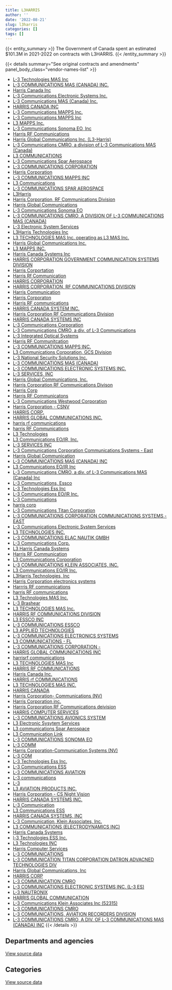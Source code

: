 ```yaml
---
title: L3HARRIS
author: ''
date: '2022-08-21'
slug: l3harris
categories: []
tags: []
---
```


<script src="/rmarkdown-libs/htmlwidgets/htmlwidgets.js"></script>
<link href="/rmarkdown-libs/datatables-css/datatables-crosstalk.css" rel="stylesheet" />
<script src="/rmarkdown-libs/datatables-binding/datatables.js"></script>
<script src="/rmarkdown-libs/jquery/jquery-3.6.0.min.js"></script>
<link href="/rmarkdown-libs/dt-core-bootstrap/css/dataTables.bootstrap.min.css" rel="stylesheet" />
<link href="/rmarkdown-libs/dt-core-bootstrap/css/dataTables.bootstrap.extra.css" rel="stylesheet" />
<script src="/rmarkdown-libs/dt-core-bootstrap/js/jquery.dataTables.min.js"></script>
<script src="/rmarkdown-libs/dt-core-bootstrap/js/dataTables.bootstrap.min.js"></script>
<link href="/rmarkdown-libs/crosstalk/css/crosstalk.min.css" rel="stylesheet" />
<script src="/rmarkdown-libs/crosstalk/js/crosstalk.min.js"></script>
<script src="/rmarkdown-libs/htmlwidgets/htmlwidgets.js"></script>
<link href="/rmarkdown-libs/datatables-css/datatables-crosstalk.css" rel="stylesheet" />
<script src="/rmarkdown-libs/datatables-binding/datatables.js"></script>
<script src="/rmarkdown-libs/jquery/jquery-3.6.0.min.js"></script>
<link href="/rmarkdown-libs/dt-core-bootstrap/css/dataTables.bootstrap.min.css" rel="stylesheet" />
<link href="/rmarkdown-libs/dt-core-bootstrap/css/dataTables.bootstrap.extra.css" rel="stylesheet" />
<script src="/rmarkdown-libs/dt-core-bootstrap/js/jquery.dataTables.min.js"></script>
<script src="/rmarkdown-libs/dt-core-bootstrap/js/dataTables.bootstrap.min.js"></script>
<link href="/rmarkdown-libs/crosstalk/css/crosstalk.min.css" rel="stylesheet" />
<script src="/rmarkdown-libs/crosstalk/js/crosstalk.min.js"></script>

{{< entity_summary >}}
The Government of Canada spent an estimated \$101.3M in 2021-2022 on contracts with L3HARRIS.
{{< /entity_summary >}}

{{< details summary="See original contracts and amendments" panel_body_class="vendor-names-list" >}}
- [L-3 Technologies MAS Inc](https://search.open.canada.ca/en/ct/?sort=contract_value_f%20desc&page=1&search_text=%22L-3%20Technologies%20MAS%20Inc%22)
- [L-3 COMMUNICATIONS MAS (CANADA) INC.](https://search.open.canada.ca/en/ct/?sort=contract_value_f%20desc&page=1&search_text=%22L-3%20COMMUNICATIONS%20MAS%20%28CANADA%29%20INC.%22)
- [Harris Canada Inc](https://search.open.canada.ca/en/ct/?sort=contract_value_f%20desc&page=1&search_text=%22Harris%20Canada%20Inc%22)
- [L-3 Communications Electronic Systems Inc.](https://search.open.canada.ca/en/ct/?sort=contract_value_f%20desc&page=1&search_text=%22L-3%20Communications%20Electronic%20Systems%20Inc.%22)
- [L-3 Communications MAS (Canada) Inc.](https://search.open.canada.ca/en/ct/?sort=contract_value_f%20desc&page=1&search_text=%22L-3%20Communications%20MAS%20%28Canada%29%20Inc.%22)
- [HARRIS CANADA INC](https://search.open.canada.ca/en/ct/?sort=contract_value_f%20desc&page=1&search_text=%22HARRIS%20CANADA%20INC%22)
- [L-3 Communications MAPPS Inc.](https://search.open.canada.ca/en/ct/?sort=contract_value_f%20desc&page=1&search_text=%22L-3%20Communications%20MAPPS%20Inc.%22)
- [L-3 Communications MAPPS Inc](https://search.open.canada.ca/en/ct/?sort=contract_value_f%20desc&page=1&search_text=%22L-3%20Communications%20MAPPS%20Inc%22)
- [L3 MAPPS Inc.](https://search.open.canada.ca/en/ct/?sort=contract_value_f%20desc&page=1&search_text=%22L3%20MAPPS%20Inc.%22)
- [L-3 Communications Sonoma EO, Inc](https://search.open.canada.ca/en/ct/?sort=contract_value_f%20desc&page=1&search_text=%22L-3%20Communications%20Sonoma%20EO%2c%20Inc%22)
- [Harris RF Communications](https://search.open.canada.ca/en/ct/?sort=contract_value_f%20desc&page=1&search_text=%22Harris%20RF%20Communications%22)
- [Harris Global Communications Inc. (L3-Harris)](https://search.open.canada.ca/en/ct/?sort=contract_value_f%20desc&page=1&search_text=%22Harris%20Global%20Communications%20Inc.%20%28L3-Harris%29%22)
- [L-3 Communications CMRO, a division of L-3 Communications MAS (Canada)](https://search.open.canada.ca/en/ct/?sort=contract_value_f%20desc&page=1&search_text=%22L-3%20Communications%20CMRO%2c%20a%20division%20of%20L-3%20Communications%20MAS%20%28Canada%29%22)
- [L3 COMMUNICATIONS](https://search.open.canada.ca/en/ct/?sort=contract_value_f%20desc&page=1&search_text=%22L3%20COMMUNICATIONS%22)
- [L-3 Communications Spar Aerospace](https://search.open.canada.ca/en/ct/?sort=contract_value_f%20desc&page=1&search_text=%22L-3%20Communications%20Spar%20Aerospace%22)
- [L-3 COMMUNICATIONS CORPORATION](https://search.open.canada.ca/en/ct/?sort=contract_value_f%20desc&page=1&search_text=%22L-3%20COMMUNICATIONS%20CORPORATION%22)
- [Harris Corporation](https://search.open.canada.ca/en/ct/?sort=contract_value_f%20desc&page=1&search_text=%22Harris%20Corporation%22)
- [L-3 COMMUNICATIONS MAPPS INC](https://search.open.canada.ca/en/ct/?sort=contract_value_f%20desc&page=1&search_text=%22L-3%20COMMUNICATIONS%20MAPPS%20INC%22)
- [L3 Communications](https://search.open.canada.ca/en/ct/?sort=contract_value_f%20desc&page=1&search_text=%22L3%20Communications%22)
- [L-3 COMMUNICATIONS SPAR AEROSPACE](https://search.open.canada.ca/en/ct/?sort=contract_value_f%20desc&page=1&search_text=%22L-3%20COMMUNICATIONS%20SPAR%20AEROSPACE%22)
- [L3Harris](https://search.open.canada.ca/en/ct/?sort=contract_value_f%20desc&page=1&search_text=%22L3Harris%22)
- [Harris Corporation, RF Communications Division](https://search.open.canada.ca/en/ct/?sort=contract_value_f%20desc&page=1&search_text=%22Harris%20Corporation%2c%20RF%20Communications%20Division%22)
- [Harris Global Communications](https://search.open.canada.ca/en/ct/?sort=contract_value_f%20desc&page=1&search_text=%22Harris%20Global%20Communications%22)
- [L-3 Communications Sonoma EO](https://search.open.canada.ca/en/ct/?sort=contract_value_f%20desc&page=1&search_text=%22L-3%20Communications%20Sonoma%20EO%22)
- [L-3 COMMUNICATIONS CMRO, A DIVISION OF L-3 COMMUNICATIONS MAS (CANADA)](https://search.open.canada.ca/en/ct/?sort=contract_value_f%20desc&page=1&search_text=%22L-3%20COMMUNICATIONS%20CMRO%2c%20A%20DIVISION%20OF%20L-3%20COMMUNICATIONS%20MAS%20%28CANADA%29%22)
- [L-3 Electronic System Services](https://search.open.canada.ca/en/ct/?sort=contract_value_f%20desc&page=1&search_text=%22L-3%20Electronic%20System%20Services%22)
- [L3Harris Technologies Inc](https://search.open.canada.ca/en/ct/?sort=contract_value_f%20desc&page=1&search_text=%22L3Harris%20Technologies%20Inc%22)
- [L3 TECHNOLOGIES MAS Inc. operating as L3 MAS Inc.](https://search.open.canada.ca/en/ct/?sort=contract_value_f%20desc&page=1&search_text=%22L3%20TECHNOLOGIES%20MAS%20Inc.%20operating%20as%20L3%20MAS%20Inc.%22)
- [Harris Global Communications Inc.](https://search.open.canada.ca/en/ct/?sort=contract_value_f%20desc&page=1&search_text=%22Harris%20Global%20Communications%20Inc.%22)
- [L3 MAPPS INC.](https://search.open.canada.ca/en/ct/?sort=contract_value_f%20desc&page=1&search_text=%22L3%20MAPPS%20INC.%22)
- [Harris Canada Systems Inc](https://search.open.canada.ca/en/ct/?sort=contract_value_f%20desc&page=1&search_text=%22Harris%20Canada%20Systems%20Inc%22)
- [HARRIS CORPORATION GOVERNMENT COMMUNICATION SYSTEMS DIVISION](https://search.open.canada.ca/en/ct/?sort=contract_value_f%20desc&page=1&search_text=%22HARRIS%20CORPORATION%20GOVERNMENT%20COMMUNICATION%20SYSTEMS%20DIVISION%22)
- [Harris Corportation](https://search.open.canada.ca/en/ct/?sort=contract_value_f%20desc&page=1&search_text=%22Harris%20Corportation%22)
- [Harris Rf Communication](https://search.open.canada.ca/en/ct/?sort=contract_value_f%20desc&page=1&search_text=%22Harris%20Rf%20Communication%22)
- [HARRIS CORPORATION](https://search.open.canada.ca/en/ct/?sort=contract_value_f%20desc&page=1&search_text=%22HARRIS%20CORPORATION%22)
- [HARRIS CORPORATION, RF COMMUNICATIONS DIVISION](https://search.open.canada.ca/en/ct/?sort=contract_value_f%20desc&page=1&search_text=%22HARRIS%20CORPORATION%2c%20RF%20COMMUNICATIONS%20DIVISION%22)
- [Harris Communication](https://search.open.canada.ca/en/ct/?sort=contract_value_f%20desc&page=1&search_text=%22Harris%20Communication%22)
- [Harris Corporaton](https://search.open.canada.ca/en/ct/?sort=contract_value_f%20desc&page=1&search_text=%22Harris%20Corporaton%22)
- [Harris RF communications](https://search.open.canada.ca/en/ct/?sort=contract_value_f%20desc&page=1&search_text=%22Harris%20RF%20communications%22)
- [HARRIS CANADA SYSTEM INC.](https://search.open.canada.ca/en/ct/?sort=contract_value_f%20desc&page=1&search_text=%22HARRIS%20CANADA%20SYSTEM%20INC.%22)
- [Harris Corporation RF Communications Division](https://search.open.canada.ca/en/ct/?sort=contract_value_f%20desc&page=1&search_text=%22Harris%20Corporation%20RF%20Communications%20Division%22)
- [HARRIS CANADA SYSTEMS INC](https://search.open.canada.ca/en/ct/?sort=contract_value_f%20desc&page=1&search_text=%22HARRIS%20CANADA%20SYSTEMS%20INC%22)
- [L-3 Communications Corporation](https://search.open.canada.ca/en/ct/?sort=contract_value_f%20desc&page=1&search_text=%22L-3%20Communications%20Corporation%22)
- [L-3 Communications CMRO, a div. of L-3 Communications](https://search.open.canada.ca/en/ct/?sort=contract_value_f%20desc&page=1&search_text=%22L-3%20Communications%20CMRO%2c%20a%20div.%20of%20L-3%20Communications%22)
- [L-3 Integrated Optical Systems](https://search.open.canada.ca/en/ct/?sort=contract_value_f%20desc&page=1&search_text=%22L-3%20Integrated%20Optical%20Systems%22)
- [Harris RF Communitcation](https://search.open.canada.ca/en/ct/?sort=contract_value_f%20desc&page=1&search_text=%22Harris%20RF%20Communitcation%22)
- [L-3 COMMUNICATIONS MAPPS INC.](https://search.open.canada.ca/en/ct/?sort=contract_value_f%20desc&page=1&search_text=%22L-3%20COMMUNICATIONS%20MAPPS%20INC.%22)
- [L3 Communications Corporation, GCS Division](https://search.open.canada.ca/en/ct/?sort=contract_value_f%20desc&page=1&search_text=%22L3%20Communications%20Corporation%2c%20GCS%20Division%22)
- [L-3 National Security Solutions Inc.](https://search.open.canada.ca/en/ct/?sort=contract_value_f%20desc&page=1&search_text=%22L-3%20National%20Security%20Solutions%20Inc.%22)
- [L-3 COMMUNICATIONS MAS (CANADA)](https://search.open.canada.ca/en/ct/?sort=contract_value_f%20desc&page=1&search_text=%22L-3%20COMMUNICATIONS%20MAS%20%28CANADA%29%22)
- [L-3 COMMUNICATIONS ELECTRONIC SYSTEMS INC.](https://search.open.canada.ca/en/ct/?sort=contract_value_f%20desc&page=1&search_text=%22L-3%20COMMUNICATIONS%20ELECTRONIC%20SYSTEMS%20INC.%22)
- [L-3 SERVICES, INC](https://search.open.canada.ca/en/ct/?sort=contract_value_f%20desc&page=1&search_text=%22L-3%20SERVICES%2c%20INC%22)
- [Harris Global Communications, Inc.](https://search.open.canada.ca/en/ct/?sort=contract_value_f%20desc&page=1&search_text=%22Harris%20Global%20Communications%2c%20Inc.%22)
- [Harris Corporation RF Communications Divison](https://search.open.canada.ca/en/ct/?sort=contract_value_f%20desc&page=1&search_text=%22Harris%20Corporation%20RF%20Communications%20Divison%22)
- [Harris Corp](https://search.open.canada.ca/en/ct/?sort=contract_value_f%20desc&page=1&search_text=%22Harris%20Corp%22)
- [Harris RF Communicatons](https://search.open.canada.ca/en/ct/?sort=contract_value_f%20desc&page=1&search_text=%22Harris%20RF%20Communicatons%22)
- [L-3 Communications Westwood Corporation](https://search.open.canada.ca/en/ct/?sort=contract_value_f%20desc&page=1&search_text=%22L-3%20Communications%20Westwood%20Corporation%22)
- [Harris Corporation - CSNV](https://search.open.canada.ca/en/ct/?sort=contract_value_f%20desc&page=1&search_text=%22Harris%20Corporation%20-%20CSNV%22)
- [HARRIS CORP.](https://search.open.canada.ca/en/ct/?sort=contract_value_f%20desc&page=1&search_text=%22HARRIS%20CORP.%22)
- [HARRIS GLOBAL COMMUNICATIONS INC.](https://search.open.canada.ca/en/ct/?sort=contract_value_f%20desc&page=1&search_text=%22HARRIS%20GLOBAL%20COMMUNICATIONS%20INC.%22)
- [harris rf communications](https://search.open.canada.ca/en/ct/?sort=contract_value_f%20desc&page=1&search_text=%22harris%20rf%20communications%22)
- [harris RF Communications](https://search.open.canada.ca/en/ct/?sort=contract_value_f%20desc&page=1&search_text=%22harris%20RF%20Communications%22)
- [L3 Technologies](https://search.open.canada.ca/en/ct/?sort=contract_value_f%20desc&page=1&search_text=%22L3%20Technologies%22)
- [L3 Communications EO/IR, Inc.](https://search.open.canada.ca/en/ct/?sort=contract_value_f%20desc&page=1&search_text=%22L3%20Communications%20EO%2fIR%2c%20Inc.%22)
- [L-3 SERVICES INC](https://search.open.canada.ca/en/ct/?sort=contract_value_f%20desc&page=1&search_text=%22L-3%20SERVICES%20INC%22)
- [L-3 Communications Corporation Communications Systems - East](https://search.open.canada.ca/en/ct/?sort=contract_value_f%20desc&page=1&search_text=%22L-3%20Communications%20Corporation%20Communications%20Systems%20-%20East%22)
- [Harris Global Communication](https://search.open.canada.ca/en/ct/?sort=contract_value_f%20desc&page=1&search_text=%22Harris%20Global%20Communication%22)
- [L-3 COMMUNICATIONS MAS (CANADA) INC](https://search.open.canada.ca/en/ct/?sort=contract_value_f%20desc&page=1&search_text=%22L-3%20COMMUNICATIONS%20MAS%20%28CANADA%29%20INC%22)
- [L3 Communications EO/IR Inc](https://search.open.canada.ca/en/ct/?sort=contract_value_f%20desc&page=1&search_text=%22L3%20Communications%20EO%2fIR%20Inc%22)
- [L-3 Communications CMRO, a div. of L-3 Communications MAS (Canada) Inc](https://search.open.canada.ca/en/ct/?sort=contract_value_f%20desc&page=1&search_text=%22L-3%20Communications%20CMRO%2c%20a%20div.%20of%20L-3%20Communications%20MAS%20%28Canada%29%20Inc%22)
- [L-3 Communications, Essco](https://search.open.canada.ca/en/ct/?sort=contract_value_f%20desc&page=1&search_text=%22L-3%20Communications%2c%20Essco%22)
- [L-3 Technologies Ess Inc](https://search.open.canada.ca/en/ct/?sort=contract_value_f%20desc&page=1&search_text=%22L-3%20Technologies%20Ess%20Inc%22)
- [L-3 Communications EO/IR Inc.](https://search.open.canada.ca/en/ct/?sort=contract_value_f%20desc&page=1&search_text=%22L-3%20Communications%20EO%2fIR%20Inc.%22)
- [L-3 Communications](https://search.open.canada.ca/en/ct/?sort=contract_value_f%20desc&page=1&search_text=%22L-3%20Communications%22)
- [harris corp](https://search.open.canada.ca/en/ct/?sort=contract_value_f%20desc&page=1&search_text=%22harris%20corp%22)
- [L-3 Communications Titan Corporation](https://search.open.canada.ca/en/ct/?sort=contract_value_f%20desc&page=1&search_text=%22L-3%20Communications%20Titan%20Corporation%22)
- [L-3 COMMUNICATIONS CORPORATION COMMUNICATIONS SYSTEMS - EAST](https://search.open.canada.ca/en/ct/?sort=contract_value_f%20desc&page=1&search_text=%22L-3%20COMMUNICATIONS%20CORPORATION%20COMMUNICATIONS%20SYSTEMS%20-%20EAST%22)
- [L-3 Communications Electronic System Services](https://search.open.canada.ca/en/ct/?sort=contract_value_f%20desc&page=1&search_text=%22L-3%20Communications%20Electronic%20System%20Services%22)
- [L3 TECHNOLOGIES INC.](https://search.open.canada.ca/en/ct/?sort=contract_value_f%20desc&page=1&search_text=%22L3%20TECHNOLOGIES%20INC.%22)
- [L-3 COMMUNICATIONS ELAC NAUTIK GMBH](https://search.open.canada.ca/en/ct/?sort=contract_value_f%20desc&page=1&search_text=%22L-3%20COMMUNICATIONS%20ELAC%20NAUTIK%20GMBH%22)
- [L-3 Communications Corp.](https://search.open.canada.ca/en/ct/?sort=contract_value_f%20desc&page=1&search_text=%22L-3%20Communications%20Corp.%22)
- [L3 Harris Canada Systems](https://search.open.canada.ca/en/ct/?sort=contract_value_f%20desc&page=1&search_text=%22L3%20Harris%20Canada%20Systems%22)
- [Harris RF Communication](https://search.open.canada.ca/en/ct/?sort=contract_value_f%20desc&page=1&search_text=%22Harris%20RF%20Communication%22)
- [L3 Communications Corporation](https://search.open.canada.ca/en/ct/?sort=contract_value_f%20desc&page=1&search_text=%22L3%20Communications%20Corporation%22)
- [L-3 COMMUNICATIONS KLEIN ASSOCIATES, INC.](https://search.open.canada.ca/en/ct/?sort=contract_value_f%20desc&page=1&search_text=%22L-3%20COMMUNICATIONS%20KLEIN%20ASSOCIATES%2c%20INC.%22)
- [L3 Communications EO/IR Inc.](https://search.open.canada.ca/en/ct/?sort=contract_value_f%20desc&page=1&search_text=%22L3%20Communications%20EO%2fIR%20Inc.%22)
- [L3Harris Technologies, Inc](https://search.open.canada.ca/en/ct/?sort=contract_value_f%20desc&page=1&search_text=%22L3Harris%20Technologies%2c%20Inc%22)
- [Harris Corporation electronics systems](https://search.open.canada.ca/en/ct/?sort=contract_value_f%20desc&page=1&search_text=%22Harris%20Corporation%20electronics%20systems%22)
- [Harrris RF communications](https://search.open.canada.ca/en/ct/?sort=contract_value_f%20desc&page=1&search_text=%22Harrris%20RF%20communications%22)
- [harris RF communications](https://search.open.canada.ca/en/ct/?sort=contract_value_f%20desc&page=1&search_text=%22harris%20RF%20communications%22)
- [L3 Technologies MAS Inc.](https://search.open.canada.ca/en/ct/?sort=contract_value_f%20desc&page=1&search_text=%22L3%20Technologies%20MAS%20Inc.%22)
- [L-3 Brashear](https://search.open.canada.ca/en/ct/?sort=contract_value_f%20desc&page=1&search_text=%22L-3%20Brashear%22)
- [L3 TECHNOLOGIES MAS Inc.](https://search.open.canada.ca/en/ct/?sort=contract_value_f%20desc&page=1&search_text=%22L3%20TECHNOLOGIES%20MAS%20Inc.%22)
- [HARRIS RF COMMUNICATIONS DIVISION](https://search.open.canada.ca/en/ct/?sort=contract_value_f%20desc&page=1&search_text=%22HARRIS%20RF%20COMMUNICATIONS%20DIVISION%22)
- [L3 ESSCO INC](https://search.open.canada.ca/en/ct/?sort=contract_value_f%20desc&page=1&search_text=%22L3%20ESSCO%20INC%22)
- [L-3 COMMUNICATIONS ESSCO](https://search.open.canada.ca/en/ct/?sort=contract_value_f%20desc&page=1&search_text=%22L-3%20COMMUNICATIONS%20ESSCO%22)
- [L3 APPLIED TECHNOLOGIES](https://search.open.canada.ca/en/ct/?sort=contract_value_f%20desc&page=1&search_text=%22L3%20APPLIED%20TECHNOLOGIES%22)
- [L-3 COMMUNICATIONS ELECTRONICS SYSTEMS](https://search.open.canada.ca/en/ct/?sort=contract_value_f%20desc&page=1&search_text=%22L-3%20COMMUNICATIONS%20ELECTRONICS%20SYSTEMS%22)
- [L3 COMMUNICATIONS - FL](https://search.open.canada.ca/en/ct/?sort=contract_value_f%20desc&page=1&search_text=%22L3%20COMMUNICATIONS%20-%20FL%22)
- [L-3 COMMUNICATIONS CORPORATION -](https://search.open.canada.ca/en/ct/?sort=contract_value_f%20desc&page=1&search_text=%22L-3%20COMMUNICATIONS%20CORPORATION%20-%22)
- [HARRIS GLOBAL COMMUNICATIONS INC](https://search.open.canada.ca/en/ct/?sort=contract_value_f%20desc&page=1&search_text=%22HARRIS%20GLOBAL%20COMMUNICATIONS%20INC%22)
- [harrisrf communications](https://search.open.canada.ca/en/ct/?sort=contract_value_f%20desc&page=1&search_text=%22harrisrf%20communications%22)
- [L3 TECHNOLOGIES MAS Inc](https://search.open.canada.ca/en/ct/?sort=contract_value_f%20desc&page=1&search_text=%22L3%20TECHNOLOGIES%20MAS%20Inc%22)
- [HARRIS RF COMMUNICATIONS](https://search.open.canada.ca/en/ct/?sort=contract_value_f%20desc&page=1&search_text=%22HARRIS%20RF%20COMMUNICATIONS%22)
- [Harris Canada Inc.](https://search.open.canada.ca/en/ct/?sort=contract_value_f%20desc&page=1&search_text=%22Harris%20Canada%20Inc.%22)
- [HARRIS rf COMMUNICATIONS](https://search.open.canada.ca/en/ct/?sort=contract_value_f%20desc&page=1&search_text=%22HARRIS%20rf%20COMMUNICATIONS%22)
- [L3 TECHNOLOGIES MAS INC.](https://search.open.canada.ca/en/ct/?sort=contract_value_f%20desc&page=1&search_text=%22L3%20TECHNOLOGIES%20MAS%20INC.%22)
- [HARRIS CANADA](https://search.open.canada.ca/en/ct/?sort=contract_value_f%20desc&page=1&search_text=%22HARRIS%20CANADA%22)
- [Harris Corporation- Communications (NV)](https://search.open.canada.ca/en/ct/?sort=contract_value_f%20desc&page=1&search_text=%22Harris%20Corporation-%20Communications%20%28NV%29%22)
- [Harris Corporation inc.](https://search.open.canada.ca/en/ct/?sort=contract_value_f%20desc&page=1&search_text=%22Harris%20Corporation%20inc.%22)
- [Harris Corporation RF Communications deivision](https://search.open.canada.ca/en/ct/?sort=contract_value_f%20desc&page=1&search_text=%22Harris%20Corporation%20RF%20Communications%20deivision%22)
- [HARRIS COMPUTER SERVICES](https://search.open.canada.ca/en/ct/?sort=contract_value_f%20desc&page=1&search_text=%22HARRIS%20COMPUTER%20SERVICES%22)
- [L-3 COMMUNICATIONS AVIONICS SYSTEM](https://search.open.canada.ca/en/ct/?sort=contract_value_f%20desc&page=1&search_text=%22L-3%20COMMUNICATIONS%20AVIONICS%20SYSTEM%22)
- [L3 Electronic Sysytem Services](https://search.open.canada.ca/en/ct/?sort=contract_value_f%20desc&page=1&search_text=%22L3%20Electronic%20Sysytem%20Services%22)
- [L3 communications Spar Aerospace](https://search.open.canada.ca/en/ct/?sort=contract_value_f%20desc&page=1&search_text=%22L3%20communications%20Spar%20Aerospace%22)
- [L3 Communication Link](https://search.open.canada.ca/en/ct/?sort=contract_value_f%20desc&page=1&search_text=%22L3%20Communication%20Link%22)
- [L-3 COMMUNICATIONS SONOMA EO](https://search.open.canada.ca/en/ct/?sort=contract_value_f%20desc&page=1&search_text=%22L-3%20COMMUNICATIONS%20SONOMA%20EO%22)
- [L-3 COMM](https://search.open.canada.ca/en/ct/?sort=contract_value_f%20desc&page=1&search_text=%22L-3%20COMM%22)
- [Harris Corporation-Communication Systems (NV)](https://search.open.canada.ca/en/ct/?sort=contract_value_f%20desc&page=1&search_text=%22Harris%20Corporation-Communication%20Systems%20%28NV%29%22)
- [L-3 COM](https://search.open.canada.ca/en/ct/?sort=contract_value_f%20desc&page=1&search_text=%22L-3%20COM%22)
- [L-3 Technologies Ess Inc.](https://search.open.canada.ca/en/ct/?sort=contract_value_f%20desc&page=1&search_text=%22L-3%20Technologies%20Ess%20Inc.%22)
- [L-3 Communications ESS](https://search.open.canada.ca/en/ct/?sort=contract_value_f%20desc&page=1&search_text=%22L-3%20Communications%20ESS%22)
- [L-3 COMMUNICATIONS AVIATION](https://search.open.canada.ca/en/ct/?sort=contract_value_f%20desc&page=1&search_text=%22L-3%20COMMUNICATIONS%20AVIATION%22)
- [L-3 communications](https://search.open.canada.ca/en/ct/?sort=contract_value_f%20desc&page=1&search_text=%22L-3%20communications%22)
- [L-3](https://search.open.canada.ca/en/ct/?sort=contract_value_f%20desc&page=1&search_text=%22L-3%22)
- [L3 AVIATION PRODUCTS INC.](https://search.open.canada.ca/en/ct/?sort=contract_value_f%20desc&page=1&search_text=%22L3%20AVIATION%20PRODUCTS%20INC.%22)
- [Harris Corporation - CS Night Vision](https://search.open.canada.ca/en/ct/?sort=contract_value_f%20desc&page=1&search_text=%22Harris%20Corporation%20-%20CS%20Night%20Vision%22)
- [HARRIS CANADA SYSTEMS INC.](https://search.open.canada.ca/en/ct/?sort=contract_value_f%20desc&page=1&search_text=%22HARRIS%20CANADA%20SYSTEMS%20INC.%22)
- [L-3 Communication](https://search.open.canada.ca/en/ct/?sort=contract_value_f%20desc&page=1&search_text=%22L-3%20Communication%22)
- [L3 Communications ESS](https://search.open.canada.ca/en/ct/?sort=contract_value_f%20desc&page=1&search_text=%22L3%20Communications%20ESS%22)
- [HARRIS CANADA SYSTEMS, INC](https://search.open.canada.ca/en/ct/?sort=contract_value_f%20desc&page=1&search_text=%22HARRIS%20CANADA%20SYSTEMS%2c%20INC%22)
- [L-3 Communication, Klein Associates, Inc.](https://search.open.canada.ca/en/ct/?sort=contract_value_f%20desc&page=1&search_text=%22L-3%20Communication%2c%20Klein%20Associates%2c%20Inc.%22)
- [L3 COMMUNICATIONS (ELECTRODYNAMICS INC)](https://search.open.canada.ca/en/ct/?sort=contract_value_f%20desc&page=1&search_text=%22L3%20COMMUNICATIONS%20%28ELECTRODYNAMICS%20INC%29%22)
- [Harris Canada Systems](https://search.open.canada.ca/en/ct/?sort=contract_value_f%20desc&page=1&search_text=%22Harris%20Canada%20Systems%22)
- [l-3 Technologies ESS Inc.](https://search.open.canada.ca/en/ct/?sort=contract_value_f%20desc&page=1&search_text=%22l-3%20Technologies%20ESS%20Inc.%22)
- [L3 Technologies INC](https://search.open.canada.ca/en/ct/?sort=contract_value_f%20desc&page=1&search_text=%22L3%20Technologies%20INC%22)
- [Harris Computer Services](https://search.open.canada.ca/en/ct/?sort=contract_value_f%20desc&page=1&search_text=%22Harris%20Computer%20Services%22)
- [L-3 COMMUNICATIONS](https://search.open.canada.ca/en/ct/?sort=contract_value_f%20desc&page=1&search_text=%22L-3%20COMMUNICATIONS%22)
- [L-3 COMMUNICATION TITAN CORPORATION DATRON ADVACNED TECHNOLOGIES DIV](https://search.open.canada.ca/en/ct/?sort=contract_value_f%20desc&page=1&search_text=%22L-3%20COMMUNICATION%20TITAN%20CORPORATION%20DATRON%20ADVACNED%20TECHNOLOGIES%20DIV%22)
- [Harris Global Communications, Inc](https://search.open.canada.ca/en/ct/?sort=contract_value_f%20desc&page=1&search_text=%22Harris%20Global%20Communications%2c%20Inc%22)
- [HARRIS CORP](https://search.open.canada.ca/en/ct/?sort=contract_value_f%20desc&page=1&search_text=%22HARRIS%20CORP%22)
- [L-3 COMMUNICATION CMRO](https://search.open.canada.ca/en/ct/?sort=contract_value_f%20desc&page=1&search_text=%22L-3%20COMMUNICATION%20CMRO%22)
- [L-3 COMMUNICATIONS ELECTRONIC SYSTEMS INC. (L-3 ES)](https://search.open.canada.ca/en/ct/?sort=contract_value_f%20desc&page=1&search_text=%22L-3%20COMMUNICATIONS%20ELECTRONIC%20SYSTEMS%20INC.%20%28L-3%20ES%29%22)
- [L-3 NAUTRONIX](https://search.open.canada.ca/en/ct/?sort=contract_value_f%20desc&page=1&search_text=%22L-3%20NAUTRONIX%22)
- [HARRIS GLOBAL COMMUNICATION](https://search.open.canada.ca/en/ct/?sort=contract_value_f%20desc&page=1&search_text=%22HARRIS%20GLOBAL%20COMMUNICATION%22)
- [L-3 Communications Klein Associates Inc (52315)](https://search.open.canada.ca/en/ct/?sort=contract_value_f%20desc&page=1&search_text=%22L-3%20Communications%20Klein%20Associates%20Inc%20%2852315%29%22)
- [L-3 COMMUNICATIONS CMRO](https://search.open.canada.ca/en/ct/?sort=contract_value_f%20desc&page=1&search_text=%22L-3%20COMMUNICATIONS%20CMRO%22)
- [L-3 COMMUNICATIONS, AVIATION RECORDERS DIVISION](https://search.open.canada.ca/en/ct/?sort=contract_value_f%20desc&page=1&search_text=%22L-3%20COMMUNICATIONS%2c%20AVIATION%20RECORDERS%20DIVISION%22)
- [L-3 COMMUNICATIONS CMRO, A DIV. OF L-3 COMMUNICATIONS MAS (CANADA) INC](https://search.open.canada.ca/en/ct/?sort=contract_value_f%20desc&page=1&search_text=%22L-3%20COMMUNICATIONS%20CMRO%2c%20A%20DIV.%20OF%20L-3%20COMMUNICATIONS%20MAS%20%28CANADA%29%20INC%22)
{{< /details >}}

## Departments and agencies

<div id="htmlwidget-1" style="width:100%;height:auto;" class="datatables html-widget"></div>
<script type="application/json" data-for="htmlwidget-1">{"x":{"style":"bootstrap","filter":"none","vertical":false,"data":[["<a href=\"/departments/cic/\">Immigration, Refugees and Citizenship Canada<\/a>","<a href=\"/departments/csa-asc/\">Canadian Space Agency<\/a>","<a href=\"/departments/dfo-mpo/\">Fisheries and Oceans Canada<\/a>","<a href=\"/departments/dnd-mdn/\">National Defence<\/a>","<a href=\"/departments/ec/\">Environment and Climate Change Canada<\/a>","<a href=\"/departments/nrc-cnrc/\">National Research Council Canada<\/a>","<a href=\"/departments/pco-bcp/\">Privy Council Office<\/a>","<a href=\"/departments/pwgsc-tpsgc/\">Public Services and Procurement Canada<\/a>","<a href=\"/departments/rcmp-grc/\">Royal Canadian Mounted Police<\/a>","<a href=\"/departments/tc/\">Transport Canada<\/a>","<a href=\"/departments/tsb-bst/\">Transportation Safety Board of Canada<\/a>"],[null,1580266.55,null,151088053.85,153443.98,402725.45,null,44905.41,5528612.88,null,369.53],[null,1584596.05,62232.63,130513000.65,null,17401.25,null,null,1914446.79,49603.94,44907.44],[null,1834097.32,null,102170070.74,null,6696.83,899723.48,null,2334963.06,null,16975.69],[25076.33,2066612.73,null,97319142.23,null,41661.05,1676.06,null,1783110.07,64088.22,8430.01]],"container":"<table class=\"table table-striped table-hover row-border order-column display\">\n  <thead>\n    <tr>\n      <th>Department<\/th>\n      <th>2018-2019<\/th>\n      <th>2019-2020<\/th>\n      <th>2020-2021<\/th>\n      <th>2021-2022<\/th>\n    <\/tr>\n  <\/thead>\n<\/table>","options":{"order":[[4,"desc"]],"pageLength":10,"autoWidth":true,"columnDefs":[{"targets":1,"render":"function(data, type, row, meta) {\n    return type !== 'display' ? data : DTWidget.formatCurrency(data, \"$\", 2, 3, \",\", \".\", true, null);\n  }"},{"targets":2,"render":"function(data, type, row, meta) {\n    return type !== 'display' ? data : DTWidget.formatCurrency(data, \"$\", 2, 3, \",\", \".\", true, null);\n  }"},{"targets":3,"render":"function(data, type, row, meta) {\n    return type !== 'display' ? data : DTWidget.formatCurrency(data, \"$\", 2, 3, \",\", \".\", true, null);\n  }"},{"targets":4,"render":"function(data, type, row, meta) {\n    return type !== 'display' ? data : DTWidget.formatCurrency(data, \"$\", 2, 3, \",\", \".\", true, null);\n  }"},{"width":"16%","targets":[1,2,3,4]},{"className":"dt-right","targets":[1,2,3,4]}],"orderClasses":false}},"evals":["options.columnDefs.0.render","options.columnDefs.1.render","options.columnDefs.2.render","options.columnDefs.3.render"],"jsHooks":[]}</script>
<p class="text-right">
<a href="https://github.com/GoC-Spending/contracts-data/tree/main/data/out/vendors/l3harris/summary_by_fiscal_year_by_department.csv" class="source-data-link btn btn-link">View source data</a>
</p>

## Categories

<div id="htmlwidget-2" style="width:100%;height:auto;" class="datatables html-widget"></div>
<script type="application/json" data-for="htmlwidget-2">{"x":{"style":"bootstrap","filter":"none","vertical":false,"data":[["<a href=\"/categories/1_facilities_and_construction/\">Facilities and construction<\/a>","<a href=\"/categories/10_office_management/\">Office management<\/a>","<a href=\"/categories/11_defence/\">Defence<\/a>","<a href=\"/categories/2_professional_services/\">Professional services<\/a>","<a href=\"/categories/3_information_technology/\">Information technology<\/a>","<a href=\"/categories/5_transportation_and_logistics/\">Transportation and logistics<\/a>","<a href=\"/categories/6_industrial_products_and_services/\">Industrial products and services<\/a>","<a href=\"/categories/9_human_capital/\">Human capital<\/a>"],[11035566.17,525620.43,67918810.38,995730.36,5404732.57,null,72917917.76,null],[11512761.25,536941.16,68024355.48,183867.08,1832332.69,49603.94,51945002.85,101324.3],[10727671.89,80103,46523118.43,157837.6,3063620.13,null,46710176.06,null],[12085880.89,null,43868058.32,49052.28,1807903.88,56483.86,43442417.47,null]],"container":"<table class=\"table table-striped table-hover row-border order-column display\">\n  <thead>\n    <tr>\n      <th>Category<\/th>\n      <th>2018-2019<\/th>\n      <th>2019-2020<\/th>\n      <th>2020-2021<\/th>\n      <th>2021-2022<\/th>\n    <\/tr>\n  <\/thead>\n<\/table>","options":{"order":[[4,"desc"]],"dom":"t","pageLength":30,"autoWidth":true,"columnDefs":[{"targets":1,"render":"function(data, type, row, meta) {\n    return type !== 'display' ? data : DTWidget.formatCurrency(data, \"$\", 2, 3, \",\", \".\", true, null);\n  }"},{"targets":2,"render":"function(data, type, row, meta) {\n    return type !== 'display' ? data : DTWidget.formatCurrency(data, \"$\", 2, 3, \",\", \".\", true, null);\n  }"},{"targets":3,"render":"function(data, type, row, meta) {\n    return type !== 'display' ? data : DTWidget.formatCurrency(data, \"$\", 2, 3, \",\", \".\", true, null);\n  }"},{"targets":4,"render":"function(data, type, row, meta) {\n    return type !== 'display' ? data : DTWidget.formatCurrency(data, \"$\", 2, 3, \",\", \".\", true, null);\n  }"},{"width":"16%","targets":[1,2,3,4]},{"className":"dt-right","targets":[1,2,3,4]}],"orderClasses":false,"lengthMenu":[10,25,30,50,100]}},"evals":["options.columnDefs.0.render","options.columnDefs.1.render","options.columnDefs.2.render","options.columnDefs.3.render"],"jsHooks":[]}</script>
<p class="text-right">
<a href="https://github.com/GoC-Spending/contracts-data/tree/main/data/out/vendors/l3harris/summary_by_fiscal_year_by_category.csv" class="source-data-link btn btn-link">View source data</a>
</p>
